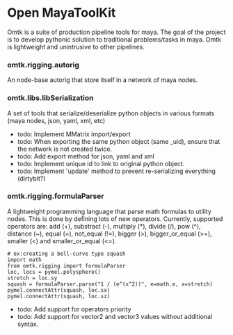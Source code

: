 # Open MayaToolKit

Omtk is a suite of production pipeline tools for maya.
The goal of the project is to develop pythonic solution to traditional problems/tasks in maya.
Omtk is lightweight and unintrusive to other pipelines.

### omtk.rigging.autorig
An node-base autorig that store itself in a network of maya nodes.

### omtk.libs.libSerialization
A set of tools that serialize/deserialize python objects in various formats (maya nodes, json, yaml, xml, etc)
* todo: Implement MMatrix import/export
* todo: When exporting the same python object (same _uid), ensure that the network is not created twice.
* todo: Add export method for json, yaml and xml
* todo: Implement unique id to link to original python object.
* todo: Implement 'update' method to prevent re-serializing everything (dirtybit?)

### omtk.rigging.formulaParser
A lightweight programming language that parse math formulas to utility nodes.
This is done by defining lots of new operators.
Currently, supported operators are: add (+), substract (-), multiply (*), divide (/), pow (^), distance (~), equal (=), not_equal (!=), bigger (>), bigger_or_equal (>=), smaller (<) and smaller_or_equal (<=).
```
# ex:creating a bell-curve type squash
import math
from omtk.rigging import formulaParser
loc, locs = pymel.polysphere()
stretch = loc.sy
squash = formulaParser.parse("1 / (e^(x^2))", e=math.e, x=stretch)
pymel.connectAttr(squash, loc.sx)
pymel.connectAttr(squash, loc.sz)
```
* todo: Add support for operators priority
* todo: Add support for vector2 and vector3 values without additional syntax.

